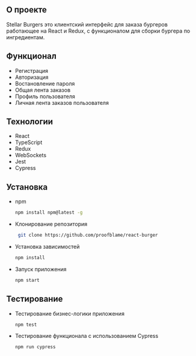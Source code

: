 
## О проекте

Stellar Burgers это клиентский интерфейс для заказа бургеров работающее на React и Redux, с функционалом для сборки бургера по ингредиентам.

## Функционал

* Регистрация
* Авторизация
* Востановление пароля
* Общая лента заказов
* Профиль пользователя
* Личная лента заказов пользователя

## Технологии

* React
* TypeScript
* Redux
* WebSockets
* Jest
* Cypress

## Установка
* npm
  ```sh
  npm install npm@latest -g
  ```
* Клонирование репозитория
  ```sh
   git clone https://github.com/proofblame/react-burger
   ```
* Установка зависимостей
   ```sh
   npm install
   ```
* Запуск приложения
   ```sh
   npm start
   ```
## Тестирование
* Тестирование бизнес-логики приложения
   ```sh
   npm test
   ```
* Тестирование функционала с использованием Cypress
   ```sh
   npm run cypress
   ```
